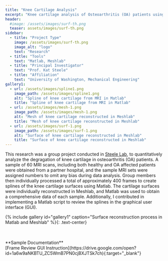 ```yaml
---
title: "Knee Cartilage Analysis"
excerpt: "Knee cartilage analysis of Osteoarthritis (OA) patients using scans obtained from MRI"
header:
  #image: /assets/images/surf-th.png
  teaser: assets/images/surf-th.png
sidebar:
  - title: "Project Type"
    image: /assets/images/surf-th.png
    image_alt: "logo"
    text: "Research"
  - title: "Tools"
    text: "Matlab, Meshlab"
  - title: "Principal Investigator"
    text: "Prof. Kat Steele"
  - title: "Affiliation"
    text: "University of Washington, Mechanical Engineering"
gallery1:
  - url: /assets/images/spline1.png
    image_path: /assets/images/spline1.png
    alt: "Spline of knee cartilage from MRI in Matlab"
    title: "Spline of knee cartilage from MRI in Matlab"
  - url: /assets/images/mesh-1.png
    image_path: /assets/images/mesh-1.png
    alt: "Mesh of knee cartilage reconstructed in Meshlab"
    title: "Mesh of knee cartilage reconstructed in Meshlab"
  - url: /assets/images/surf-1.png
    image_path: /assets/images/surf-1.png
    alt: "Surface of knee cartilage reconstructed in Meshlab"
    title: "Surface of knee cartilage reconstructed in Meshlab"
---
```

This research was a group project conducted in [Steele Lab](https://steelelab.me.uw.edu/), to quantitatively analyze the degragation of knee cartilage in osteoarthritis (OA) patients.
A sample of 60 MRI scans, including both healthy and OA affected patients were obtained from a partner hospital, and the sample MRI sets were assigned numbers to omit any bias during data analysis.
Group members then individually processed a total of approximately 400 frames to create splines of the knee cartilage surfaces using Matlab.
The cartilage surfaces were individually reconstructed in Meshlab, and Matlab was used to obtain a comprehensive data of each sample.
Additionally, I contributed in implementing a Matlab script to review the splines in the graphical user interface (GUI).

{% include gallery id="gallery1" caption="Surface reconstruction process in Matlab and Meshlab" %}{: .text-center}

<br/>
<br/>
**Sample Documentation**<br/>
[Frame Review GUI Instruction](https://drive.google.com/open?id=1a6w9aNKBTU_ZC5WmB7PN0cjBXJTSk7ch){:target="_blank"}
